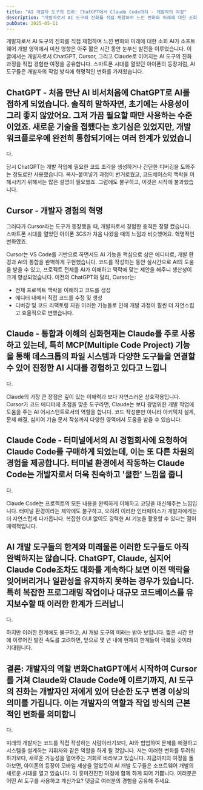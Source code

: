 ```yaml
---
title: "AI 개발자 도구의 진화: ChatGPT에서 Claude Code까지 - 개발자의 여정"
description: "개발자로서 AI 도구의 진화를 직접 체험하며 느낀 변화와 미래에 대한 소회  AI가 소프트웨어 개발 영역에서 미친 영향은 아주 짧은 시간 동안 눈부신 발전을 이루었습니다. 이 글에서는 개발자로서 ChatGPT, Cursor, 그리고 Claude로 이어지는 AI 도구의 진화 과정을 직접..."
pubDate: 2025-05-11
---
```


개발자로서 AI 도구의 진화를 직접 체험하며 느낀 변화와 미래에 대한 소회
AI가 소프트웨어 개발 영역에서 미친 영향은 아주 짧은 시간 동안 눈부신 발전을 이루었습니다. 이 글에서는 개발자로서 ChatGPT, Cursor, 그리고 Claude로 이어지는 AI 도구의 진화 과정을 직접 경험한 여정을 공유합니다. 스마트폰 시대를 열었던 아이폰의 등장처럼, AI 도구들은 개발자의 작업 방식에 혁명적인 변화를 가져왔습니다.

## ChatGPT - 처음 만난 AI 비서처음에 ChatGPT로 AI를 접하게 되었습니다. 솔직히 말하자면, 초기에는 사용성이 그리 좋지 않았어요. 그저 가끔 필요할 때만 사용하는 수준이었죠. 새로운 기술을 접했다는 호기심은 있었지만, 개발 워크플로우에 완전히 통합되기에는 여러 한계가 있었습니

다.

당시 ChatGPT는 개발 작업에 필요한 코드 조각을 생성하거나 간단한 디버깅을 도와주는 정도로만 사용했습니다. 복사-붙여넣기 과정이 번거로웠고, 코드베이스의 맥락을 이해시키기 위해서는 많은 설명이 필요했죠. 그럼에도 불구하고, 이것은 시작에 불과했습니다.

## Cursor - 개발자 경험의 혁명

그러다가 Cursor라는 도구가 등장했을 때, 개발자로서 경험한 충격은 정말 컸습니다. 스마트폰 시대를 열었던 아이폰 3GS가 처음 나왔을 때의 느낌과 비슷했어요. 혁명적인 변화였죠.

Cursor는 VS Code를 기반으로 하면서도 AI 기능을 핵심으로 삼은 에디터로, 개발 환경과 AI의 통합을 완벽하게 구현했습니다. 코드를 작성하는 동안 실시간으로 AI의 도움을 받을 수 있고, 프로젝트 전체를 AI가 이해하고 맥락에 맞는 제안을 해주니 생산성이 크게 향상되었습니다.
이전의 ChatGPT와 달리, Cursor는:
- 전체 프로젝트 맥락을 이해하고 코드를 생성
- 에디터 내에서 직접 코드를 수정 및 생성
- 디버깅 및 코드 리팩토링 지원
이러한 기능들로 인해 개발 과정이 훨씬 더 자연스럽고 효율적으로 변했습니다.

## Claude - 통합과 이해의 심화현재는 Claude를 주로 사용하고 있는데, 특히 MCP(Multiple Code Project) 기능을 통해 데스크톱의 파일 시스템과 다양한 도구들을 연결할 수 있어 진정한 AI 시대를 경험하고 있다고 느낍니

다.

Claude의 가장 큰 장점은 깊이 있는 이해력과 보다 자연스러운 상호작용입니다. Cursor가 코드 에디터에 초점을 맞춘 도구라면, Claude는 보다 광범위한 개발 작업에 도움을 주는 AI 어시스턴트로서의 역할을 합니다. 코드 작성뿐만 아니라 아키텍처 설계, 문제 해결, 심지어 기술 문서 작성까지 다양한 영역에서 도움을 받을 수 있습니다.

## Claude Code - 터미널에서의 AI 경험회사에 요청하여 Claude Code를 구매하게 되었는데, 이는 또 다른 차원의 경험을 제공합니다. 터미널 환경에서 작동하는 Claude Code는 개발자로서 더욱 친숙하고 '쿨한' 느낌을 줍니

다.

Claude Code는 프로젝트의 모든 내용을 완벽하게 이해하고 코딩을 대신해주는 느낌입니다. 터미널 환경이라는 제약에도 불구하고, 오히려 이러한 인터페이스가 개발자에게는 더 자연스럽게 다가옵니다. 복잡한 GUI 없이도 강력한 AI 기능을 활용할 수 있다는 점이 매력적입니다.

## AI 개발 도구들의 한계와 미래물론 이러한 도구들도 아직 완벽하지는 않습니다. ChatGPT, Claude, 심지어 Claude Code조차도 대화를 계속하다 보면 이전 맥락을 잊어버리거나 일관성을 유지하지 못하는 경우가 있습니다. 특히 복잡한 프로그래밍 작업이나 대규모 코드베이스를 유지보수할 때 이러한 한계가 드러납니

다.

하지만 이러한 한계에도 불구하고, AI 개발 도구의 미래는 밝아 보입니다. 짧은 시간 안에 이루어진 발전 속도를 고려하면, 앞으로 몇 년 내에 현재의 한계들이 극복될 것이라 기대됩니다.

## 결론: 개발자의 역할 변화ChatGPT에서 시작하여 Cursor를 거쳐 Claude와 Claude Code에 이르기까지, AI 도구의 진화는 개발자인 저에게 있어 단순한 도구 변경 이상의 의미를 가집니다. 이는 개발자의 역할과 작업 방식의 근본적인 변화를 의미합니

다.

미래의 개발자는 코드를 직접 작성하는 사람이라기보다, AI와 협업하여 문제를 해결하고 시스템을 설계하는 지휘자와 같은 역할을 하게 될 것입니다. 저는 이러한 변화를 두려워하기보다, 새로운 가능성을 열어주는 기회로 바라보고 있습니다.
지금까지의 여정을 돌아보면, 아이폰의 등장이 모바일 세상을 열었듯이 AI 개발 도구들은 소프트웨어 개발의 새로운 시대를 열고 있습니다. 이 흥미진진한 여정에 함께 하게 되어 기쁩니다. 여러분은 어떤 AI 도구를 사용하고 계신가요? 댓글로 여러분의 경험을 공유해 주세요.